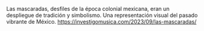 Las mascaradas, desfiles de la época colonial mexicana, eran un despliegue de tradición y simbolismo. Una representación visual del pasado vibrante de México.
https://investigomusica.com/2023/09/las-mascaradas/
